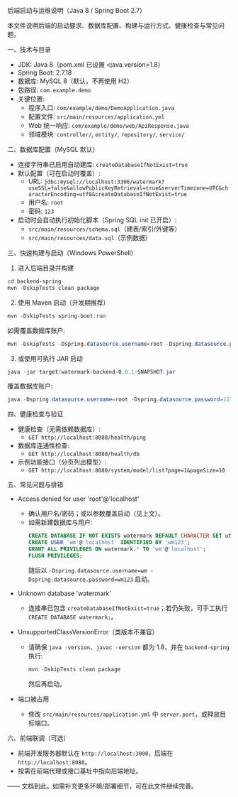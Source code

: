 后端启动与运维说明（Java 8 / Spring Boot 2.7）

本文件说明后端的启动要求、数据库配置、构建与运行方式、健康检查与常见问题。

一、技术与目录

- JDK: Java 8（pom.xml 已设置 <java.version>1.8）
- Spring Boot: 2.7.18
- 数据库: MySQL 8（默认，不再使用 H2）
- 包路径: `com.example.demo`
- 关键位置:
  - 程序入口: `com/example/demo/DemoApplication.java`
  - 配置文件: `src/main/resources/application.yml`
  - Web 统一响应: `com/example/demo/web/ApiResponse.java`
  - 领域模块: `controller/`, `entity/`, `repository/`, `service/`

二、数据库配置（MySQL 默认）

- 连接字符串已启用自动建库: `createDatabaseIfNotExist=true`
- 默认配置（可在启动时覆盖）:
  - URL: `jdbc:mysql://localhost:3306/watermark?useSSL=false&allowPublicKeyRetrieval=true&serverTimezone=UTC&characterEncoding=utf8&createDatabaseIfNotExist=true`
  - 用户名: `root`
  - 密码: `123`
- 启动时会自动执行初始化脚本（Spring SQL init 已开启）:
  - `src/main/resources/schema.sql`（建表/索引/外键等）
  - `src/main/resources/data.sql`（示例数据）

三、快速构建与启动（Windows PowerShell）

1) 进入后端目录并构建
```powershell
cd backend-spring
mvn -DskipTests clean package
```

2) 使用 Maven 启动（开发期推荐）
```powershell
mvn -DskipTests spring-boot:run
```
如需覆盖数据库账户:
```powershell
mvn -DskipTests -Dspring.datasource.username=root -Dspring.datasource.password=123 spring-boot:run
```

3) 或使用可执行 JAR 启动
```powershell
java -jar target/watermark-backend-0.0.1-SNAPSHOT.jar
```
覆盖数据库账户:
```powershell
java -Dspring.datasource.username=root -Dspring.datasource.password=123 -jar target/watermark-backend-0.0.1-SNAPSHOT.jar
```

四、健康检查与验证

- 健康检查（无需依赖数据库）:
  - `GET http://localhost:8080/health/ping`
- 数据库连通性检查:
  - `GET http://localhost:8080/health/db`
- 示例功能接口（分页列出模型）:
  - `GET http://localhost:8080/system/model/list?page=1&pageSize=10`

五、常见问题与排错

- Access denied for user 'root'@'localhost'
  - 确认用户名/密码；或以参数覆盖启动（见上文）。
  - 如需新建数据库与用户:
    ```sql
    CREATE DATABASE IF NOT EXISTS watermark DEFAULT CHARACTER SET utf8mb4;
    CREATE USER 'wm'@'localhost' IDENTIFIED BY 'wm123';
    GRANT ALL PRIVILEGES ON watermark.* TO 'wm'@'localhost';
    FLUSH PRIVILEGES;
    ```
    随后以 `-Dspring.datasource.username=wm -Dspring.datasource.password=wm123` 启动。

- Unknown database 'watermark'
  - 连接串已包含 `createDatabaseIfNotExist=true`；若仍失败，可手工执行 `CREATE DATABASE watermark;`。

- UnsupportedClassVersionError（类版本不兼容）
  - 请确保 `java -version`、`javac -version` 都为 1.8，并在 `backend-spring` 执行:
    ```powershell
    mvn -DskipTests clean package
    ```
    然后再启动。

- 端口被占用
  - 修改 `src/main/resources/application.yml` 中 `server.port`，或释放目标端口。

六、前端联调（可选）

- 前端开发服务器默认在 `http://localhost:3000`，后端在 `http://localhost:8080`。
- 按需在前端代理或接口基址中指向后端地址。

—— 文档到此。如需补充更多环境/部署细节，可在此文件继续完善。
